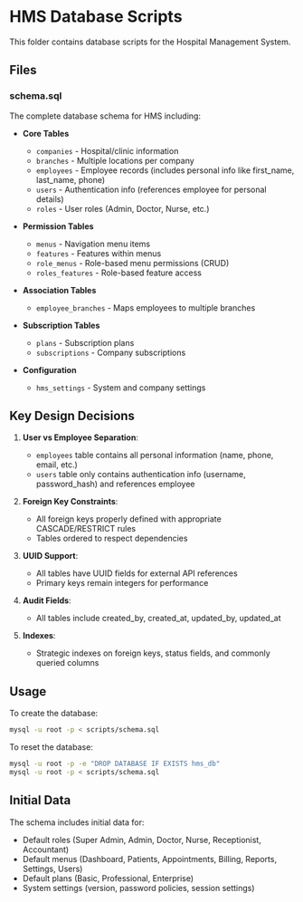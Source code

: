 # HMS Database Scripts

This folder contains database scripts for the Hospital Management System.

## Files

### schema.sql
The complete database schema for HMS including:

- **Core Tables**
  - `companies` - Hospital/clinic information
  - `branches` - Multiple locations per company
  - `employees` - Employee records (includes personal info like first_name, last_name, phone)
  - `users` - Authentication info (references employee for personal details)
  - `roles` - User roles (Admin, Doctor, Nurse, etc.)

- **Permission Tables**
  - `menus` - Navigation menu items
  - `features` - Features within menus
  - `role_menus` - Role-based menu permissions (CRUD)
  - `roles_features` - Role-based feature access

- **Association Tables**
  - `employee_branches` - Maps employees to multiple branches

- **Subscription Tables**
  - `plans` - Subscription plans
  - `subscriptions` - Company subscriptions

- **Configuration**
  - `hms_settings` - System and company settings

## Key Design Decisions

1. **User vs Employee Separation**: 
   - `employees` table contains all personal information (name, phone, email, etc.)
   - `users` table only contains authentication info (username, password_hash) and references employee

2. **Foreign Key Constraints**:
   - All foreign keys properly defined with appropriate CASCADE/RESTRICT rules
   - Tables ordered to respect dependencies

3. **UUID Support**:
   - All tables have UUID fields for external API references
   - Primary keys remain integers for performance

4. **Audit Fields**:
   - All tables include created_by, created_at, updated_by, updated_at

5. **Indexes**:
   - Strategic indexes on foreign keys, status fields, and commonly queried columns

## Usage

To create the database:
```bash
mysql -u root -p < scripts/schema.sql
```

To reset the database:
```bash
mysql -u root -p -e "DROP DATABASE IF EXISTS hms_db"
mysql -u root -p < scripts/schema.sql
```

## Initial Data

The schema includes initial data for:
- Default roles (Super Admin, Admin, Doctor, Nurse, Receptionist, Accountant)
- Default menus (Dashboard, Patients, Appointments, Billing, Reports, Settings, Users)
- Default plans (Basic, Professional, Enterprise)
- System settings (version, password policies, session settings)
